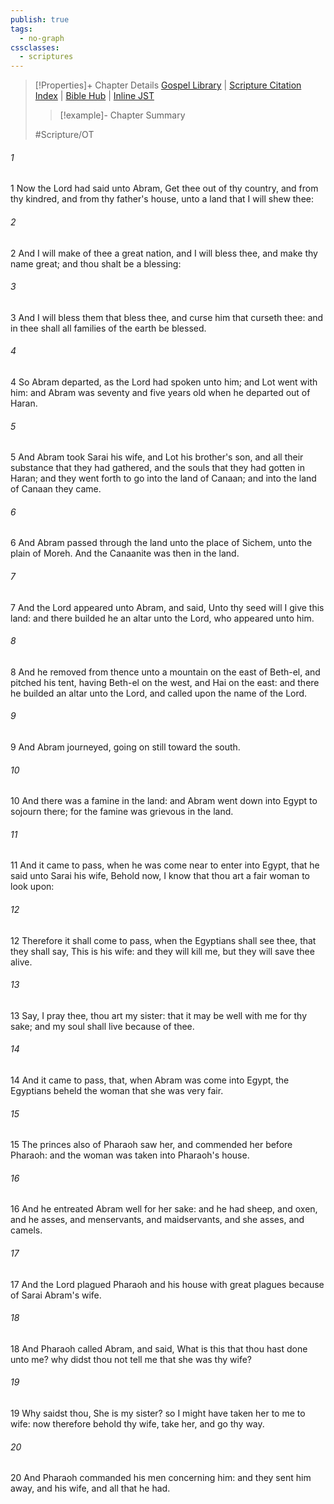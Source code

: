 ```yaml
---
publish: true
tags:
  - no-graph
cssclasses:
  - scriptures
---
```

>[!Properties]+ Chapter Details
>[Gospel Library](https://churchofjesuschrist.org/study/scriptures/ot/gen/12?lang=eng)    |    [Scripture Citation Index](https://scriptures.byu.edu/#0650c::c0650c)    |    [Bible Hub](https://biblehub.com/genesis/12.htm)    |    [Inline JST](https://scripturetoolbox.com/html/ic/Genesis/12.html)
>>[!example]- Chapter Summary
>> 
> 
>
>#Scripture/OT
###### 1
1 Now the Lord had said unto Abram, Get thee out of thy country, and from thy kindred, and from thy father's house, unto a land that I will shew thee:
###### 2
2 And I will make of thee a great nation, and I will bless thee, and make thy name great; and thou shalt be a blessing:
###### 3
3 And I will bless them that bless thee, and curse him that curseth thee: and in thee shall all families of the earth be blessed.
###### 4
4 So Abram departed, as the Lord had spoken unto him; and Lot went with him: and Abram was seventy and five years old when he departed out of Haran.
###### 5
5 And Abram took Sarai his wife, and Lot his brother's son, and all their substance that they had gathered, and the souls that they had gotten in Haran; and they went forth to go into the land of Canaan; and into the land of Canaan they came.
###### 6
6 And Abram passed through the land unto the place of Sichem, unto the plain of Moreh. And the Canaanite was then in the land.
###### 7
7 And the Lord appeared unto Abram, and said, Unto thy seed will I give this land: and there builded he an altar unto the Lord, who appeared unto him.
###### 8
8 And he removed from thence unto a mountain on the east of Beth-el, and pitched his tent, having Beth-el on the west, and Hai on the east: and there he builded an altar unto the Lord, and called upon the name of the Lord.
###### 9
9 And Abram journeyed, going on still toward the south.
###### 10
10 And there was a famine in the land: and Abram went down into Egypt to sojourn there; for the famine was grievous in the land.
###### 11
11 And it came to pass, when he was come near to enter into Egypt, that he said unto Sarai his wife, Behold now, I know that thou art a fair woman to look upon:
###### 12
12 Therefore it shall come to pass, when the Egyptians shall see thee, that they shall say, This is his wife: and they will kill me, but they will save thee alive.
###### 13
13 Say, I pray thee, thou art my sister: that it may be well with me for thy sake; and my soul shall live because of thee.
###### 14
14 And it came to pass, that, when Abram was come into Egypt, the Egyptians beheld the woman that she was very fair.
###### 15
15 The princes also of Pharaoh saw her, and commended her before Pharaoh: and the woman was taken into Pharaoh's house.
###### 16
16 And he entreated Abram well for her sake: and he had sheep, and oxen, and he asses, and menservants, and maidservants, and she asses, and camels.
###### 17
17 And the Lord plagued Pharaoh and his house with great plagues because of Sarai Abram's wife.
###### 18
18 And Pharaoh called Abram, and said, What is this that thou hast done unto me? why didst thou not tell me that she was thy wife?
###### 19
19 Why saidst thou, She is my sister? so I might have taken her to me to wife: now therefore behold thy wife, take her, and go thy way.
###### 20
20 And Pharaoh commanded his men concerning him: and they sent him away, and his wife, and all that he had.
